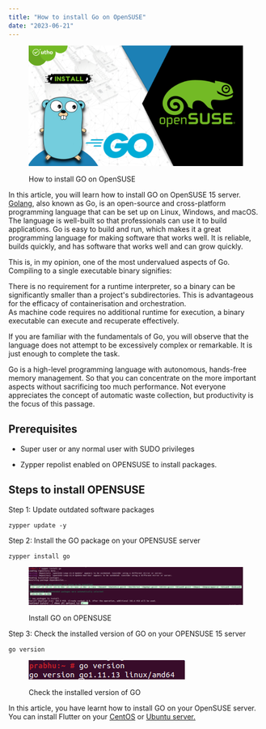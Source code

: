 ```yaml
---
title: "How to install Go on OpenSUSE"
date: "2023-06-21"
---
```


<figure>

![How to install GO on OpenSUSE](images/How-to-install-GO-on-OpenSUSE.png)

<figcaption>

How to install GO on OpenSUSE

</figcaption>

</figure>

In this article, you will learn how to install GO on OpenSUSE 15 server. [Golang](https://en.wikipedia.org/wiki/Go_(programming_language)), also known as Go, is an open-source and cross-platform programming language that can be set up on Linux, Windows, and macOS. The language is well-built so that professionals can use it to build applications. Go is easy to build and run, which makes it a great programming language for making software that works well. It is reliable, builds quickly, and has software that works well and can grow quickly.

This is, in my opinion, one of the most undervalued aspects of Go. Compiling to a single executable binary signifies:

There is no requirement for a runtime interpreter, so a binary can be significantly smaller than a project's subdirectories. This is advantageous for the efficacy of containerisation and orchestration.  
As machine code requires no additional runtime for execution, a binary executable can execute and recuperate effectively.

If you are familiar with the fundamentals of Go, you will observe that the language does not attempt to be excessively complex or remarkable. It is just enough to complete the task.

Go is a high-level programming language with autonomous, hands-free memory management. So that you can concentrate on the more important aspects without sacrificing too much performance. Not everyone appreciates the concept of automatic waste collection, but productivity is the focus of this passage.

## Prerequisites

- Super user or any normal user with SUDO privileges

- Zypper repolist enabled on OPENSUSE to install packages.

## Steps to install OPENSUSE

Step 1: Update outdated software packages

```
zypper update -y
```
Step 2: Install the GO package on your OPENSUSE server

```
zypper install go
```
<figure>

![Install GO on OPENSUSE](images/image-1096-1024x182.png)

<figcaption>

Install GO on OPENSUSE

</figcaption>

</figure>

Step 3: Check the installed version of GO on your OPENSUSE 15 server

```
go version
```
<figure>

![](images/image-1097.png)

<figcaption>

Check the installed version of GO

</figcaption>

</figure>

In this article, you have learnt how to install GO on your OpenSUSE server. You can install Flutter on your [CentOS](https://utho.com/docs/tutorial/how-to-install-flutter-sdk-on-centos-server/) or [Ubuntu server.](https://utho.com/docs/tutorial/how-to-install-flutter-on-ubuntu-server/)
